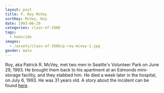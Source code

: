 ```yaml
---
layout: post
title: P. Roy McVey
sortKey: McVey, Roy
date: 1993-06-29
categories: class-of-1980
tags:
  - homicide
images:
  - /assets/class-of-1980/p-roy-mcvey-1.jpg
gender: male
---
```

Roy, aka Patrick R. McVey, met two men in Seattle's Volunteer Park on June 29, 1993.  He brought them back to his apartment at an Edmonds mini-storage facility, and they stabbed him.  He died a week later in the hospital, on July 6, 1993.  He was 31 years old. A story about the incident can be found [here](https://archive.seattletimes.com/archive/?date=19930721&slug=1712087).
